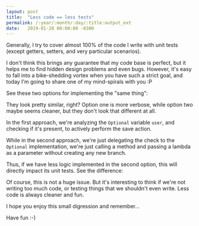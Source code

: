```yaml
---
layout: post
title:  "Less code == less tests"
permalink: /:year/:month/:day/:title:output_ext
date:   2019-01-28 00:00:00 -0300
---
```


Generally, I try to cover almost 100% of the code I write with unit tests (except getters, setters, and very particular scenarios).

I don't think this brings any guarantee that my code base is perfect, but it helps me to find hidden design problems and even bugs. However, it's easy to fall into a bike-shedding vortex when you have such a strict goal, and today I'm going to share one of my mind-spirals with you :P

See these two options for implementing the "same thing":

<script src="https://gist.github.com/karreiro/ef3aaeded7e2c37e1c55e84187e9eef7.js"></script>

They look pretty similar, right? Option one is more verbose, while option two maybe seems cleaner, but they don't look that different at all.

In the first approach, we're analyzing the `Optional` variable `user`, and checking if it's present, to actively perform the save action.

While in the second approach, we're just delegating the check to the `Optional` implementation, we're just calling a method and passing a lambda as a parameter without creating any new branch.

Thus, if we have less logic implemented in the second option, this will directly impact its unit tests. See the difference:

<script src="https://gist.github.com/karreiro/1e3efd6f68ed318272b9810584445460.js"></script>

Of course, this is not a huge issue. But it's interesting to think if we're not writing too much code, or testing things that we shouldn't even write. Less code is always cleaner and fun.

I hope you enjoy this small digression and remember...

Have fun :-)

